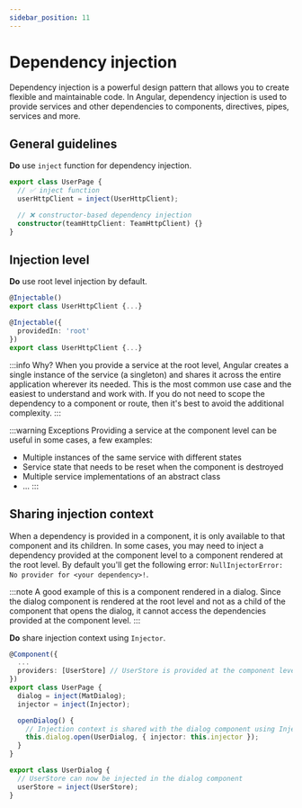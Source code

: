 ```yaml
---
sidebar_position: 11
---
```

# Dependency injection

Dependency injection is a powerful design pattern that allows you to create flexible and maintainable code. In Angular, dependency injection is used to provide services and other dependencies to components, directives, pipes, services and more.

## General guidelines

**Do** use `inject` function for dependency injection.

```ts title="user-page.ts"
export class UserPage {
  // ✅ inject function
  userHttpClient = inject(UserHttpClient);

  // ❌ constructor-based dependency injection
  constructor(teamHttpClient: TeamHttpClient) {}
}
```

## Injection level

**Do** use root level injection by default.

```ts title="❌ Component level injection"
@Injectable()
export class UserHttpClient {...}
```

```ts title="✅ Root level injection"
@Injectable({
  providedIn: 'root'
})
export class UserHttpClient {...}
```

:::info Why?
When you provide a service at the root level, Angular creates a single instance of the service (a singleton) and shares it across the entire application wherever its needed. This is the most common use case and the easiest to understand and work with. If you do not need to scope the dependency to a component or route, then it's best to avoid the additional complexity.
:::

:::warning Exceptions
Providing a service at the component level can be useful in some cases, a few examples:
- Multiple instances of the same service with different states
- Service state that needs to be reset when the component is destroyed
- Multiple service implementations of an abstract class
- ...
:::

## Sharing injection context

When a dependency is provided in a component, it is only available to that component and its children. In some cases, you may need to inject a dependency provided at the component level to a component rendered at the root level. By default you'll get the following error: `NullInjectorError: No provider for <your dependency>!`.

:::note
A good example of this is a component rendered in a dialog. Since the dialog component is rendered at the root level and not as a child of the component that opens the dialog, it cannot access the dependencies provided at the component level.
:::

**Do** share injection context using `Injector`.

```ts title="✅ user-page.ts"
@Component({
  ...
  providers: [UserStore] // UserStore is provided at the component level
})
export class UserPage {
  dialog = inject(MatDialog);
  injector = inject(Injector);

  openDialog() {
    // Injection context is shared with the dialog component using Injector
    this.dialog.open(UserDialog, { injector: this.injector });
  }
}
```

```ts title="✅ user-dialog.ts"
export class UserDialog {
  // UserStore can now be injected in the dialog component
  userStore = inject(UserStore);
}
```


